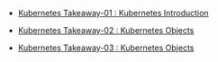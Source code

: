 - [Kubernetes Takeaway-01 : Kubernetes Introduction](./1.INTRODUCTION-TO-KUBERNETES-cohort-07-21.pdf)

- [Kubernetes Takeaway-02 : Kubernetes Objects](2.KUBERNETES-OBJECTS-cohorts-07-21.pdf) 

- [Kubernetes Takeaway-03 : Kubernetes Objects](3.Kubernetes-Networking-and-Services-cohorts-07-21-day.pdf)